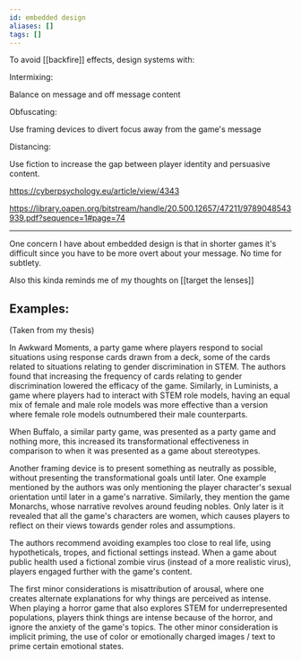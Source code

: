 ```yaml
---
id: embedded design
aliases: []
tags: []
---
```


To avoid [[backfire]] effects, design systems with: 

Intermixing:

Balance on message and off message content

Obfuscating:

Use framing devices to divert focus away from the game's message

Distancing:

Use fiction to increase the gap between player identity and persuasive content.

https://cyberpsychology.eu/article/view/4343

https://library.oapen.org/bitstream/handle/20.500.12657/47211/9789048543939.pdf?sequence=1#page=74

------

One concern I have about embedded design is that in shorter games it's difficult since you have to be more overt about your message. No time for subtlety.

Also this kinda reminds me of my thoughts on [[target the lenses]]

Examples:
--------

(Taken from my thesis)

In Awkward Moments, a party game where players respond to social situations using response cards drawn from a deck, some of the cards related to situations relating to gender discrimination in STEM. The authors found that increasing the frequency of cards relating to gender discrimination lowered the efficacy of the game. Similarly, in Luminists, a game where players had to interact with STEM role models, having an equal mix of female and male role models was more effective than a version where female role models outnumbered their male counterparts.

When Buffalo, a similar party game, was presented as a party game and nothing more, this increased its transformational effectiveness in comparison to when it was presented as a game about stereotypes.

Another framing device is to present something as neutrally as possible, without presenting the transformational goals until later. One example mentioned by the authors was only mentioning the player character's sexual orientation until later in a game's narrative. Similarly, they mention the game Monarchs, whose narrative revolves around feuding nobles. Only later is it revealed that all the game's characters are women, which causes players to reflect on their views towards gender roles and assumptions.

The authors recommend avoiding examples too close to real life, using hypotheticals, tropes, and fictional settings instead. When a game about public health used a fictional zombie virus (instead of a more realistic virus), players engaged further with the game's content.

The first minor considerations is misattribution of arousal, where one creates alternate explanations for why things are perceived as intense. When playing a horror game that also explores STEM for underrepresented populations, players think things are intense because of the horror, and ignore the anxiety of the game's topics. The other minor consideration is implicit priming, the use of color or emotionally charged images / text to prime certain emotional states.
